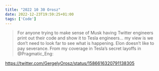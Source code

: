 ```yaml
---
title: "2022 10 30 Orosz"
date: 2022-12-23T19:59:25+01:00
tags: ['Code']
---
```


> For anyone trying to make sense of Musk having Twitter engineers print out their code and show it to Tesla engineers… my view is we don’t need to look far to see what is happening.
> Elon doesn’t like to pay severance. From my coverage in Tesla’s secret layoffs in @Pragmatic_Eng:

https://twitter.com/GergelyOrosz/status/1586616320791138305